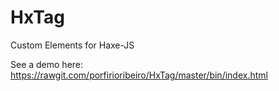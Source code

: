 HxTag
=====

Custom Elements for Haxe-JS

See a demo here: https://rawgit.com/porfirioribeiro/HxTag/master/bin/index.html
